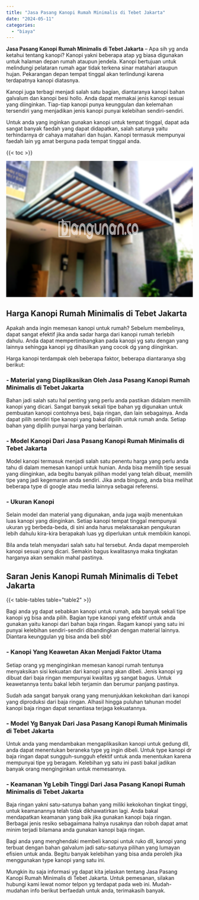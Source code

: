 ```yaml
---
title: "Jasa Pasang Kanopi Rumah Minimalis di Tebet Jakarta"
date: "2024-05-11"
categories: 
  - "biaya"
---
```


**Jasa Pasang Kanopi Rumah Minimalis di Tebet Jakarta** – Apa sih yg anda ketahui tentang kanopi? Kanopi yakni beberapa atap yg biasa digunakan untuk halaman depan rumah ataupun jendela. Kanopi bertujuan untuk melindungi pelataran rumah agar tidak terkena sinar matahari ataupun hujan. Pekarangan depan tempat tinggal akan terlindungi karena terdapatnya kanopi diatasnya.

Kanopi juga terbagi menjadi salah satu bagian, diantaranya kanopi bahan galvalum dan kanopi besi hollo. Anda dapat memakai jenis kanopi sesuai yang diinginkan. Tiap-tiap kanopi punya keunggulan dan kelemahan tersendiri yang menjadikan jenis kanopi punyai kelebihan sendiri-sendiri.

Untuk anda yang inginkan gunakan kanopi untuk tempat tinggal, dapat ada sangat banyak faedah yang dapat didapatkan, salah satunya yaitu terhindarnya dr cahaya matahari dan hujan. Kanopi termasuk mempunyai faedah lain yg amat berguna pada tempat tinggal anda.

{{< toc >}}

![Jasa Pasang Kanopi Rumah Minimalis di Tebet Jakarta](/images/harga-kanopi-minimalis-54.png)

## Harga Kanopi Rumah Minimalis di Tebet Jakarta

Apakah anda ingin memesan kanopi untuk rumah? Sebelum membelinya, dapat sangat efektif jika anda sadar harga dari kanopi rumah terlebih dahulu. Anda dapat mempertimbangkan pada kanopi yg satu dengan yang lainnya sehingga kanopi yg dihasilkan yang cocok dg yang diinginkan.

Harga kanopi terdampak oleh beberapa faktor, beberapa diantaranya sbg berikut:

### \- Material yang Diaplikasikan Oleh Jasa Pasang Kanopi Rumah Minimalis di Tebet Jakarta

Bahan jadi salah satu hal penting yang perlu anda pastikan didalam memilih kanopi yang dicari. Sangat banyak sekali tipe bahan yg digunakan untuk pembuatan kanopi contohnya besi, baja ringan, dan lain sebagainya. Anda dapat pilih sendiri tipe kanopi yang bakal dipilih untuk rumah anda. Setiap bahan yang dipilih punyai harga yang berlainan.

### \- Model Kanopi Dari Jasa Pasang Kanopi Rumah Minimalis di Tebet Jakarta

Model kanopi termasuk menjadi salah satu penentu harga yang perlu anda tahu di dalam memesan kanopi untuk hunian. Anda bisa memilih tipe sesuai yang diinginkan, ada begitu banyak pilihan model yang telah dibuat, memilih tipe yang jadi kegemaran anda sendiri. Jika anda bingung, anda bisa melihat beberapa type di google atau media lainnya sebagai referensi.

### \- Ukuran Kanopi

Selain model dan material yang digunakan, anda juga wajib menentukan luas kanopi yang diinginkan. Setiap kanopi tempat tinggal mempunyai ukuran yg berbeda-beda, di sini anda harus melaksanakan pengukuran lebih dahulu kira-kira berapakah luas yg diperlukan untuk membikin kanopi.

Bila anda telah menyadari salah satu hal tersebut. Anda dapat memperoleh kanopi sesuai yang dicari. Semakin bagus kwalitasnya maka tingkatan harganya akan semakin mahal pastinya.

## Saran Jenis Kanopi Rumah Minimalis di Tebet Jakarta

{{< table-tables table="table2" >}}

Bagi anda yg dapat sebabkan kanopi untuk rumah, ada banyak sekali tipe kanopi yg bisa anda pilih. Bagian type kanopi yang efektif untuk anda gunakan yaitu kanopi dari bahan baja ringan. Ragam kanopi yang satu ini punyai kelebihan sendiri-sendiri dibandingkan dengan material lainnya. Diantara keunggulan yg bisa anda beli sbb!

### \- Kanopi Yang Keawetan Akan Menjadi Faktor Utama

Setiap orang yg menginginkan memesan kanopi rumah tentunya menyaksikan sisi kekuatan dari kanopi yang akan dibeli. Jenis kanopi yg dibuat dari baja ringan mempunyai kwalitas yg sangat bagus. Untuk keawetannya tentu bakal lebih terjamin dan berumur panjang pastinya.

Sudah ada sangat banyak orang yang menunjukkan kekokohan dari kanopi yang diproduksi dari baja ringan. Alhasil hingga puluhan tahunan model kanopi baja ringan dapat senantiasa terjaga kekuatannya.

### \- Model Yg Banyak Dari Jasa Pasang Kanopi Rumah Minimalis di Tebet Jakarta

Untuk anda yang mendambakan mengaplikasikan kanopi untuk gedung dll, anda dapat menentukan beraneka type yg ingin dibeli. Untuk type kanopi dr baja ringan dapat sungguh-sungguh efektif untuk anda menentukan karena mempunyai tipe yg beragam. Kelebihan yg satu ini pasti bakal jadikan banyak orang menginginkan untuk memesannya.

### \- Keamanan Yg Lebih Tinggi Dari Jasa Pasang Kanopi Rumah Minimalis di Tebet Jakarta

Baja ringan yakni satu-satunya bahan yang miliki kekokohan tingkat tinggi, untuk keamanannya telah tidak dikhawatirkan lagi. Anda bakal mendapatkan keamanan yang baik jika gunakan kanopi baja ringan. Berbagai jenis resiko sebagaimana halnya rusaknya dan roboh dapat amat minim terjadi bilamana anda gunakan kanopi baja ringan.

Bagi anda yang menghendaki membeli kanopi untuk ruko dll, kanopi yang terbuat dengan bahan galvalum jadi satu-satunya pilihan yang lumayan efisien untuk anda. Begitu banyak kelebihan yang bisa anda peroleh jika menggunakan type kanopi yang satu ini.

Mungkin itu saja informasi yg dapat kita jelaskan tentang Jasa Pasang Kanopi Rumah Minimalis di Tebet Jakarta. Untuk pemesanan, silakan hubungi kami lewat nomor telpon yg terdapat pada web ini. Mudah-mudahan info berikut berfaedah untuk anda, terimakasih banyak.
